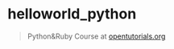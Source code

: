 # helloworld_python
> Python&Ruby Course at [opentutorials.org]

[opentutorials.org]:https://opentutorials.org/module/1569

